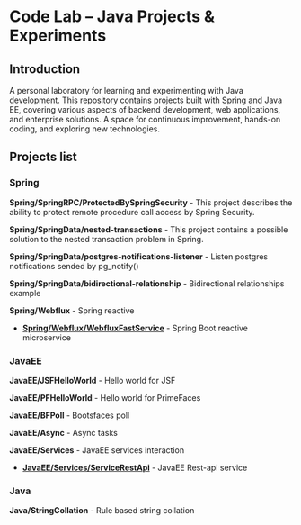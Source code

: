 # Code Lab – Java Projects & Experiments

## Introduction

A personal laboratory for learning and experimenting with Java development. This repository contains projects built with Spring and Java EE, covering various aspects of backend development, web applications, and enterprise solutions. A space for continuous improvement, hands-on coding, and exploring new technologies.

## Projects list

### Spring

**Spring/SpringRPC/ProtectedBySpringSecurity** - This project describes the ability to protect remote procedure call access by Spring Security.

**Spring/SpringData/nested-transactions** - This project contains a possible solution to the nested transaction problem in Spring.

**Spring/SpringData/postgres-notifications-listener** - Listen postgres notifications sended by pg_notify()

**Spring/SpringData/bidirectional-relationship** - Bidirectional relationships example

**Spring/Webflux** - Spring reactive

- [**Spring/Webflux/WebfluxFastService**](Spring/Webflux/WebfluxFastService/README.md) - Spring Boot reactive microservice

### JavaEE

**JavaEE/JSFHelloWorld** - Hello world for JSF

**JavaEE/PFHelloWorld** - Hello world for PrimeFaces

**JavaEE/BFPoll** - Bootsfaces poll

**JavaEE/Async** - Async tasks

**JavaEE/Services** - JavaEE services interaction

- [**JavaEE/Services/ServiceRestApi**](JavaEE/Services/ServiceRestApi/README.md) - JavaEE Rest-api service

### Java

**Java/StringCollation** - Rule based string collation

